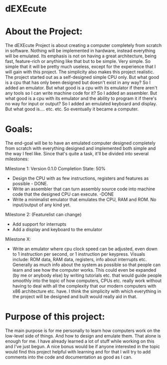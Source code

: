 dEXEcute
========

About the Project:
==================

The dEXEcute Project is about creating a computer completely from scratch in software. Nothing will be implemented in hardware, instead everything will be emulated. Its emphasis is not on having a great architecture, being fast, feature-rich or anything like that but to be simple. Very simple. So simple that it will be pretty much useless, except for the experience that I will gain with this project. The simplicity also makes this project realistic. The project started out as a self-designed simple CPU only. But what good is a cpu that has only been designed but doesn't exist in any way? So I added an emulator. But what good is a cpu with its emulator if there aren't any tools so I can write machine code for it? So I added an assembler. But what good is a cpu with its emulator and the ability to program it if there's  no way for input or output? So I added an emulated keyboard and display. But what good is.... etc. etc. So eventually it became a computer.

Goals:
======
The end-goal will be to have an emulated computer designed completely from scratch with everything designed and implemented both simple and the way I feel like. Since that's quite a task, it'll be divided into several milestones:

Milestone 1:	Version 0.1.0	Completion State: 50% 
- Design the CPU with as few instructions, registers and features as possible		- DONE.
- Write an assembler that can turn assembly source code into machine code that the designed CPU can execute.		-DONE
- Write a minimalist emulator that emulates the CPU, RAM and ROM. No input/output of any kind yet.

Milestone 2: (Featurelist can change)
- Add support for interrupts
- Add a display and keyboard to the emulator

Milestone X:
- Write an emulator where cpu clock speed can be adjusted, even down to 1 instruction per second, or 1 instruction per keypress. Visuals include: ROM data, RAM data, registers, info about interrupts etc. Generally as much info about the system as possible so that people can learn and see how the computer works. This could even be expanded (by me or anybody else) by writing tutorials etc. that would guide people smoothly into the topic of how computers, CPUs etc. really work without having to deal with all the complexity that our modern computers with x86 architecture etc. have. I think the simplicity with which everything in the project will be designed and built would really aid in that.

Purpose of this project:
========================

The main purpose is for me personally to learn how computers work on the low-level side of things. And how to design and emulate them. That alone is enough for me. I have already learned a lot of stuff while working on this and I've just begun.
A nice bonus would be if anyone interested in the topic would find this project helpful with learning and for that I will try to add comments into the code and documentation as good as I can.
